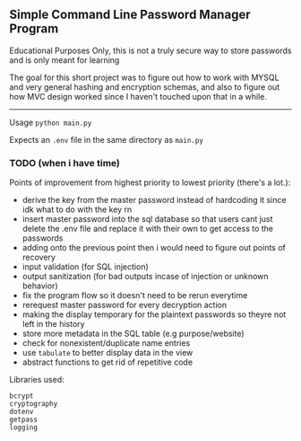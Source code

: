 ## Simple Command Line Password Manager Program

Educational Purposes Only, this is not a truly secure way to store passwords and is only meant for learning

The goal for this short project was to figure out how to work with MYSQL and very general hashing and encryption schemas, and also to
figure out how MVC design worked since I haven't touched upon that in a while.

---
Usage `python main.py`

Expects an `.env` file in the same directory as `main.py`


### TODO (when i have time)
Points of improvement from highest priority to lowest priority (there's a lot.):
- derive the key from the master password instead of hardcoding it since idk what to do with the key rn
- insert master password into the sql database so that users cant just delete the .env file and replace it with their own to get access to the passwords 
- adding onto the previous point then i would need to figure out points of recovery
- input validation (for SQL injection)
- output sanitization (for bad outputs incase of injection or unknown behavior)
- fix the program flow so it doesn't need to be rerun everytime 
- rerequest master password for every decryption action
- making the display temporary for the plaintext passwords so theyre not left in the history
- store more metadata in the SQL table (e.g purpose/website)
- check for nonexistent/duplicate name entries
- use `tabulate` to better display data in the view
- abstract functions to get rid of repetitive code

Libraries used:
```
bcrypt
cryptography
dotenv
getpass
logging
```
